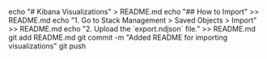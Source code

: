 echo "# Kibana Visualizations" > README.md
echo "## How to Import" >> README.md
echo "1. Go to Stack Management > Saved Objects > Import" >> README.md
echo "2. Upload the \`export.ndjson\` file." >> README.md
git add README.md
git commit -m "Added README for importing visualizations"
git push
